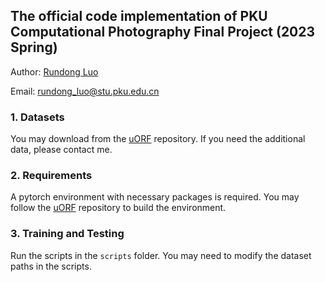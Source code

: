 ## The official code implementation of PKU Computational Photography Final Project (2023 Spring)

Author: [Rundong Luo](redfairy.github.io)

Email: rundong_luo@stu.pku.edu.cn


### 1. Datasets
You may download from the [uORF](https://github.com/KovenYu/uORF) repository. If you need the additional data, please contact me.

### 2. Requirements
A pytorch environment with necessary packages is required. You may follow the [uORF](https://github.com/KovenYu/uORF) repository to build the environment.

### 3. Training and Testing
Run the scripts in the `scripts` folder. You may need to modify the dataset paths in the scripts.
